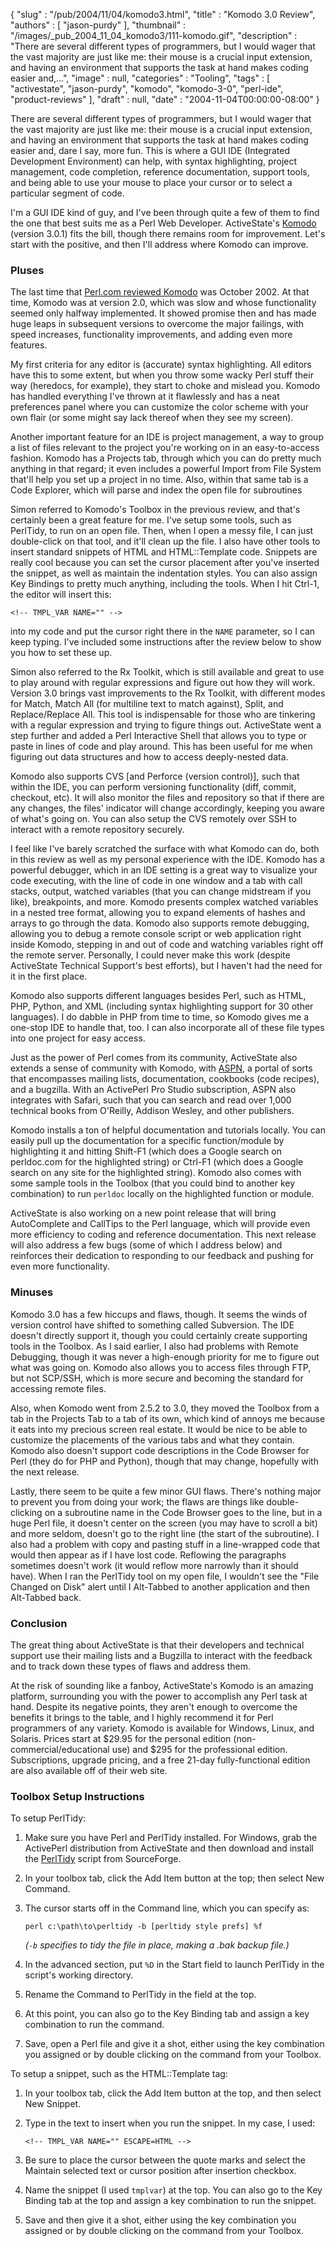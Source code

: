 {
   "slug" : "/pub/2004/11/04/komodo3.html",
   "title" : "Komodo 3.0 Review",
   "authors" : [
      "jason-purdy"
   ],
   "thumbnail" : "/images/_pub_2004_11_04_komodo3/111-komodo.gif",
   "description" : "There are several different types of programmers, but I would wager that the vast majority are just like me: their mouse is a crucial input extension, and having an environment that supports the task at hand makes coding easier and,...",
   "image" : null,
   "categories" : "Tooling",
   "tags" : [
      "activestate",
      "jason-purdy",
      "komodo",
      "komodo-3-0",
      "perl-ide",
      "product-reviews"
   ],
   "draft" : null,
   "date" : "2004-11-04T00:00:00-08:00"
}





There are several different types of programmers, but I would wager that
the vast majority are just like me: their mouse is a crucial input
extension, and having an environment that supports the task at hand
makes coding easier and, dare I say, more fun. This is where a GUI IDE
(Integrated Development Environment) can help, with syntax highlighting,
project management, code completion, reference documentation, support
tools, and being able to use your mouse to place your cursor or to
select a particular segment of code.

I'm a GUI IDE kind of guy, and I've been through quite a few of them to
find the one that best suits me as a Perl Web Developer. ActiveState's
[Komodo](http://www.activestate.com/Products/Komodo) (version 3.0.1)
fits the bill, though there remains room for improvement. Let's start
with the positive, and then I'll address where Komodo can improve.

### Pluses

The last time that [Perl.com reviewed
Komodo](/pub/a/2002/10/09/komodo.html) was October 2002. At that time,
Komodo was at version 2.0, which was slow and whose functionality seemed
only halfway implemented. It showed promise then and has made huge leaps
in subsequent versions to overcome the major failings, with speed
increases, functionality improvements, and adding even more features.

My first criteria for any editor is (accurate) syntax highlighting. All
editors have this to some extent, but when you throw some wacky Perl
stuff their way (heredocs, for example), they start to choke and mislead
you. Komodo has handled everything I've thrown at it flawlessly and has
a neat preferences panel where you can customize the color scheme with
your own flair (or some might say lack thereof when they see my screen).

Another important feature for an IDE is project management, a way to
group a list of files relevant to the project you're working on in an
easy-to-access fashion. Komodo has a Projects tab, through which you can
do pretty much anything in that regard; it even includes a powerful
Import from File System that'll help you set up a project in no time.
Also, within that same tab is a Code Explorer, which will parse and
index the open file for subroutines

Simon referred to Komodo's Toolbox in the previous review, and that's
certainly been a great feature for me. I've setup some tools, such as
PerlTidy, to run on an open file. Then, when I open a messy file, I can
just double-click on that tool, and it'll clean up the file. I also have
other tools to insert standard snippets of HTML and HTML::Template code.
Snippets are really cool because you can set the cursor placement after
you've inserted the snippet, as well as maintain the indentation styles.
You can also assign Key Bindings to pretty much anything, including the
tools. When I hit Ctrl-1, the editor will insert this:

    <!-- TMPL_VAR NAME="" -->

into my code and put the cursor right there in the `NAME` parameter, so
I can keep typing. I've included some instructions after the review
below to show you how to set these up.

Simon also referred to the Rx Toolkit, which is still available and
great to use to play around with regular expressions and figure out how
they will work. Version 3.0 brings vast improvements to the Rx Toolkit,
with different modes for Match, Match All (for multiline text to match
against), Split, and Replace/Replace All. This tool is indispensable for
those who are tinkering with a regular expression and trying to figure
things out. ActiveState went a step further and added a Perl Interactive
Shell that allows you to type or paste in lines of code and play around.
This has been useful for me when figuring out data structures and how to
access deeply-nested data.

Komodo also supports CVS \[and Perforce (version control)\], such that
within the IDE, you can perform versioning functionality (diff, commit,
checkout, etc). It will also monitor the files and repository so that if
there are any changes, the files' indicator will change accordingly,
keeping you aware of what's going on. You can also setup the CVS
remotely over SSH to interact with a remote repository securely.

I feel like I've barely scratched the surface with what Komodo can do,
both in this review as well as my personal experience with the IDE.
Komodo has a powerful debugger, which in an IDE setting is a great way
to visualize your code executing, with the line of code in one window
and a tab with call stacks, output, watched variables (that you can
change midstream if you like), breakpoints, and more. Komodo presents
complex watched variables in a nested tree format, allowing you to
expand elements of hashes and arrays to go through the data. Komodo also
supports remote debugging, allowing you to debug a remote console script
or web application right inside Komodo, stepping in and out of code and
watching variables right off the remote server. Personally, I could
never make this work (despite ActiveState Technical Support's best
efforts), but I haven't had the need for it in the first place.

Komodo also supports different languages besides Perl, such as HTML,
PHP, Python, and XML (including syntax highlighting support for 30 other
languages). I do dabble in PHP from time to time, so Komodo gives me a
one-stop IDE to handle that, too. I can also incorporate all of these
file types into one project for easy access.

Just as the power of Perl comes from its community, ActiveState also
extends a sense of community with Komodo, with
[ASPN](http://aspn.activestate.com/ASPN), a portal of sorts that
encompasses mailing lists, documentation, cookbooks (code recipes), and
a bugzilla. With an ActivePerl Pro Studio subscription, ASPN also
integrates with Safari, such that you can search and read over 1,000
technical books from O'Reilly, Addison Wesley, and other publishers.

Komodo installs a ton of helpful documentation and tutorials locally.
You can easily pull up the documentation for a specific function/module
by highlighting it and hitting Shift-F1 (which does a Google search on
perldoc.com for the highlighted string) or Ctrl-F1 (which does a Google
search on any site for the highlighted string). Komodo also comes with
some sample tools in the Toolbox (that you could bind to another key
combination) to run `perldoc` locally on the highlighted function or
module.

ActiveState is also working on a new point release that will bring
AutoComplete and CallTips to the Perl language, which will provide even
more efficiency to coding and reference documentation. This next release
will also address a few bugs (some of which I address below) and
reinforces their dedication to responding to our feedback and pushing
for even more functionality.

### Minuses

Komodo 3.0 has a few hiccups and flaws, though. It seems the winds of
version control have shifted to something called Subversion. The IDE
doesn't directly support it, though you could certainly create
supporting tools in the Toolbox. As I said earlier, I also had problems
with Remote Debugging, though it was never a high-enough priority for me
to figure out what was going on. Komodo also allows you to access files
through FTP, but not SCP/SSH, which is more secure and becoming the
standard for accessing remote files.

Also, when Komodo went from 2.5.2 to 3.0, they moved the Toolbox from a
tab in the Projects Tab to a tab of its own, which kind of annoys me
because it eats into my precious screen real estate. It would be nice to
be able to customize the placements of the various tabs and what they
contain. Komodo also doesn't support code descriptions in the Code
Browser for Perl (they do for PHP and Python), though that may change,
hopefully with the next release.

Lastly, there seem to be quite a few minor GUI flaws. There's nothing
major to prevent you from doing your work; the flaws are things like
double-clicking on a subroutine name in the Code Browser goes to the
line, but in a huge Perl file, it doesn't center on the screen (you may
have to scroll a bit) and more seldom, doesn't go to the right line (the
start of the subroutine). I also had a problem with copy and pasting
stuff in a line-wrapped code that would then appear as if I have lost
code. Reflowing the paragraphs sometimes doesn't work (it would reflow
more narrowly than it should have). When I ran the PerlTidy tool on my
open file, I wouldn't see the "File Changed on Disk" alert until I
Alt-Tabbed to another application and then Alt-Tabbed back.

### Conclusion

The great thing about ActiveState is that their developers and technical
support use their mailing lists and a Bugzilla to interact with the
feedback and to track down these types of flaws and address them.

At the risk of sounding like a fanboy, ActiveState's Komodo is an
amazing platform, surrounding you with the power to accomplish any Perl
task at hand. Despite its negative points, they aren't enough to
overcome the benefits it brings to the table, and I highly recommend it
for Perl programmers of any variety. Komodo is available for Windows,
Linux, and Solaris. Prices start at \$29.95 for the personal edition
(non-commercial/educational use) and \$295 for the professional edition.
Subscriptions, upgrade pricing, and a free 21-day fully-functional
edition are also available off of their web site.

### Toolbox Setup Instructions

To setup PerlTidy:

1.  Make sure you have Perl and PerlTidy installed. For Windows, grab
    the ActivePerl distribution from ActiveState and then download and
    install the [PerlTidy](http://perltidy.sourceforge.net/) script from
    SourceForge.
2.  In your toolbox tab, click the Add Item button at the top; then
    select New Command.
3.  The cursor starts off in the Command line, which you can specify as:

        perl c:\path\to\perltidy -b [perltidy style prefs] %f

    *(`-b` specifies to tidy the file in place, making a *.bak* backup
    file.)*

4.  In the advanced section, put `%D` in the Start field to launch
    PerlTidy in the script's working directory.
5.  Rename the Command to PerlTidy in the field at the top.
6.  At this point, you can also go to the Key Binding tab and assign a
    key combination to run the command.
7.  Save, open a Perl file and give it a shot, either using the key
    combination you assigned or by double clicking on the command from
    your Toolbox.

To setup a snippet, such as the HTML::Template tag:

1.  In your toolbox tab, click the Add Item button at the top, and then
    select New Snippet.
2.  Type in the text to insert when you run the snippet. In my case, I
    used:

        <!-- TMPL_VAR NAME="" ESCAPE=HTML -->

3.  Be sure to place the cursor between the quote marks and select the
    Maintain selected text or cursor position after insertion checkbox.
4.  Name the snippet (I used `tmplvar`) at the top. You can also go to
    the Key Binding tab at the top and assign a key combination to run
    the snippet.
5.  Save and then give it a shot, either using the key combination you
    assigned or by double clicking on the command from your Toolbox.


